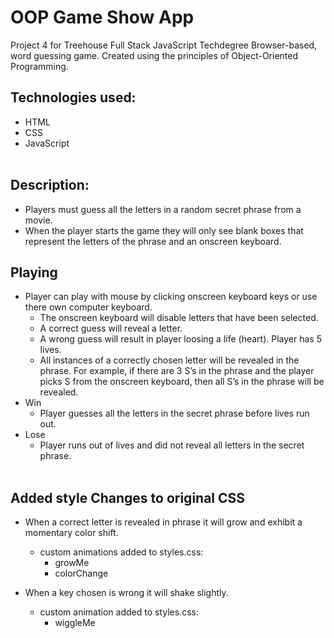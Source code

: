 # OOP Game Show App
Project 4 for Treehouse Full Stack JavaScript Techdegree
Browser-based, word guessing game. Created using the principles of Object-Oriented Programming.


## Technologies used:
- HTML
- CSS
- JavaScript
<br></br>

## Description:
- Players must guess all the letters in a random secret phrase from a movie.  
- When the player starts the game they will only see blank boxes that represent the letters of the phrase and an onscreen keyboard.

## Playing
- Player can play with mouse by clicking onscreen keyboard keys or use there own computer keyboard.
  - The onscreen keyboard will disable letters that have been selected.
  - A correct guess will reveal a letter.
  - A wrong guess will result in player loosing a life (heart). Player has 5 lives.
  - All instances of a correctly chosen letter will be revealed in the phrase.  For example, if there are 3 S’s in the phrase and the player picks S from the onscreen keyboard, then all S’s in the phrase will be revealed.
- Win
  - Player guesses all the letters in the secret phrase before lives run out.
- Lose
  - Player runs out of lives and did not reveal all letters in the secret phrase.
<br></br>

## Added style Changes to original CSS
- When a correct letter is revealed in phrase it will grow and exhibit a momentary color shift.
  - custom animations added to styles.css:
    - growMe
    - colorChange

- When a key chosen is wrong it will shake slightly.
  - custom animation added to styles.css:
    - wiggleMe

